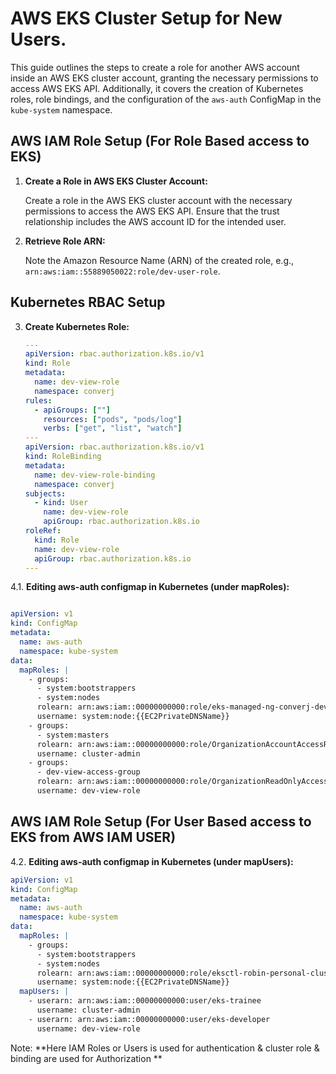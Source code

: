 # AWS EKS Cluster Setup for New Users.

This guide outlines the steps to create a role for another AWS account inside an AWS EKS cluster account, granting the necessary permissions to access AWS EKS API. Additionally, it covers the creation of Kubernetes roles, role bindings, and the configuration of the `aws-auth` ConfigMap in the `kube-system` namespace.

## AWS IAM Role Setup (For Role Based access to EKS)

1. **Create a Role in AWS EKS Cluster Account:**

   Create a role in the AWS EKS cluster account with the necessary permissions to access the AWS EKS API. Ensure that the trust relationship includes the AWS account ID for the intended user.

2. **Retrieve Role ARN:**

   Note the Amazon Resource Name (ARN) of the created role, e.g., `arn:aws:iam::55889050022:role/dev-user-role`.

## Kubernetes RBAC Setup

3. **Create Kubernetes Role:**

   ```yaml
   ---
   apiVersion: rbac.authorization.k8s.io/v1
   kind: Role
   metadata:
     name: dev-view-role
     namespace: converj
   rules:
     - apiGroups: [""]
       resources: ["pods", "pods/log"]
       verbs: ["get", "list", "watch"]
   ---
   apiVersion: rbac.authorization.k8s.io/v1
   kind: RoleBinding
   metadata:
     name: dev-view-role-binding
     namespace: converj
   subjects:
     - kind: User
       name: dev-view-role
       apiGroup: rbac.authorization.k8s.io
   roleRef:
     kind: Role
     name: dev-view-role
     apiGroup: rbac.authorization.k8s.io
   ---

4.1. **Editing aws-auth configmap in Kubernetes (under mapRoles):**

   ```yaml

   apiVersion: v1
   kind: ConfigMap
   metadata:
     name: aws-auth
     namespace: kube-system
   data:
     mapRoles: |
       - groups:
         - system:bootstrappers
         - system:nodes
         rolearn: arn:aws:iam::00000000000:role/eks-managed-ng-converj-dev
         username: system:node:{{EC2PrivateDNSName}}
       - groups:
         - system:masters
         rolearn: arn:aws:iam::00000000000:role/OrganizationAccountAccessRole
         username: cluster-admin
       - groups:
         - dev-view-access-group
         rolearn: arn:aws:iam::00000000000:role/OrganizationReadOnlyAccessRole
         username: dev-view-role

```
## AWS IAM Role Setup (For User Based access to EKS from AWS IAM USER)

4.2. **Editing aws-auth configmap in Kubernetes (under mapUsers):**

   ```yaml
   apiVersion: v1
   kind: ConfigMap
   metadata:
     name: aws-auth
     namespace: kube-system
   data:
     mapRoles: |
       - groups:
         - system:bootstrappers
         - system:nodes
         rolearn: arn:aws:iam::00000000000:role/eksctl-robin-personal-cluster-nod-NodeInstanceRole-TUKH4Z187ANC
         username: system:node:{{EC2PrivateDNSName}}
     mapUsers: |
       - userarn: arn:aws:iam::00000000000:user/eks-trainee
         username: cluster-admin
       - userarn: arn:aws:iam::00000000000:user/eks-developer
         username: dev-view-role
```
Note:  **Here IAM Roles or Users is used for authentication & cluster role & binding are used for Authorization **

